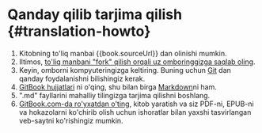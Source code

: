 # Qanday qilib tarjima qilish {#translation-howto}

1. Kitobning to'liq manbai {{book.sourceUrl}} dan olinishi mumkin.
2. Iltimos, [to'liq manbani "fork" qilish orqali uz omboringgizga saqlab oling](https://help.github.com/articles/fork-a-repo).
3. Keyin, omborni kompyuteringizga keltiring. Buning uchun [Git](http://www.git-scm.com) dan qanday foydalanishni bilishingiz kerak.
4. [GitBook hujjatlari](https://help.gitbook.com) ni o'qing, shu bilan birga [Markdown](https://help.gitbook.com/format/markdown.html)ni ham.
5. ".md" fayllarini mahalliy tilingizga tarjima qilishni boshlang.
6. [GitBook.com-da ro'yxatdan o'ting](https://www.gitbook.com), kitob yaratish va siz PDF-ni, EPUB-ni va hokazolarni ko'chirib olish uchun ishoratlar bilan yaxshi tasvirlangan veb-saytni ko'rishingiz mumkin.